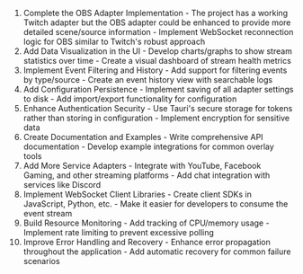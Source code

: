   1. Complete the OBS Adapter Implementation
    - The project has a working Twitch adapter but the OBS adapter could be enhanced to provide more detailed scene/source information
    - Implement WebSocket reconnection logic for OBS similar to Twitch's robust approach
  2. Add Data Visualization in the UI
    - Develop charts/graphs to show stream statistics over time
    - Create a visual dashboard of stream health metrics
  3. Implement Event Filtering and History
    - Add support for filtering events by type/source
    - Create an event history view with searchable logs
  4. Add Configuration Persistence
    - Implement saving of all adapter settings to disk
    - Add import/export functionality for configuration
  5. Enhance Authentication Security
    - Use Tauri's secure storage for tokens rather than storing in configuration
    - Implement encryption for sensitive data
  6. Create Documentation and Examples
    - Write comprehensive API documentation
    - Develop example integrations for common overlay tools
  7. Add More Service Adapters
    - Integrate with YouTube, Facebook Gaming, and other streaming platforms
    - Add chat integration with services like Discord
  8. Implement WebSocket Client Libraries
    - Create client SDKs in JavaScript, Python, etc.
    - Make it easier for developers to consume the event stream
  9. Build Resource Monitoring
    - Add tracking of CPU/memory usage
    - Implement rate limiting to prevent excessive polling
  10. Improve Error Handling and Recovery
    - Enhance error propagation throughout the application
    - Add automatic recovery for common failure scenarios
    